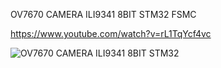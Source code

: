 OV7670 CAMERA ILI9341 8BIT STM32 FSMC

https://www.youtube.com/watch?v=rL1TqYcf4vc

![OV7670 CAMERA ILI9341 8BIT STM32](https://github.com/user-attachments/assets/ad9a98e5-7e89-45c3-b8d3-4b59e77a277d)
